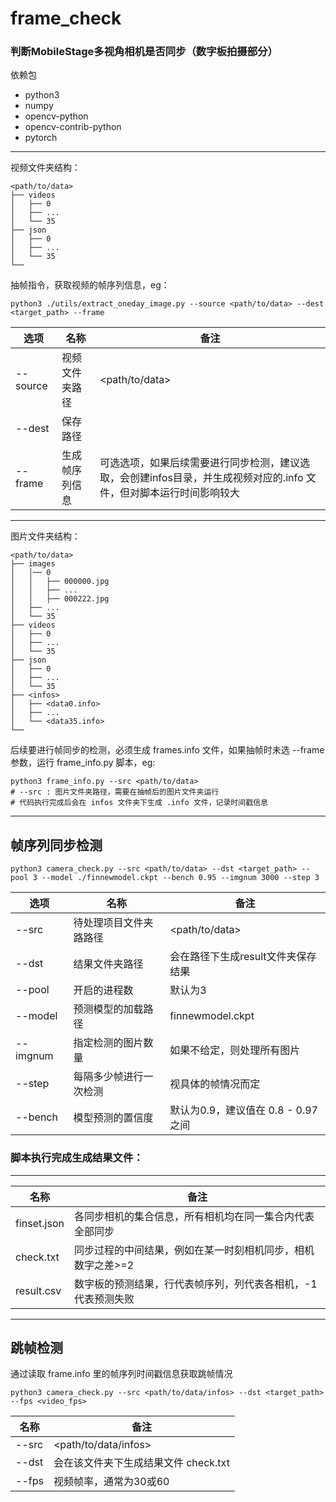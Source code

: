 # frame_check

### 判断MobileStage多视角相机是否同步（数字板拍摄部分）

依赖包
- python3
- numpy
- opencv-python
- opencv-contrib-python
- pytorch
---

视频文件夹结构：
``` 
<path/to/data>
├── videos
│   ├── 0
│   ├── ...
│   └── 35
├── json
│   ├── 0
│   ├── ...
│   └── 35
└── 
```
抽帧指令，获取视频的帧序列信息，eg：
```
python3 ./utils/extract_oneday_image.py --source <path/to/data> --dest <target_path> --frame
``` 
|选项|名称|备注|
|----|----|----|
|--source|视频文件夹路径|<path/to/data>|
|--dest|保存路径||
|--frame|生成帧序列信息|可选选项，如果后续需要进行同步检测，建议选取，会创建infos目录，并生成视频对应的.info 文件，但对脚本运行时间影响较大|
---

图片文件夹结构：
``` 
<path/to/data>
├── images
│   │── 0
│   │   ├── 000000.jpg
│   │   ├── ...
│   │   ├── 000222.jpg
│   ├── ...
│   └── 35
├── videos
│   ├── 0
│   ├── ...
│   └── 35
├── json
│   ├── 0
│   ├── ...
│   └── 35
├── <infos>
│   ├── <data0.info>
│   ├── ...
│   └── <data35.info>
└── 
```
后续要进行帧同步的检测，必须生成 frames.info 文件，如果抽帧时未选 --frame 参数，运行 frame_info.py 脚本，eg:
```
python3 frame_info.py --src <path/to/data>
# --src : 图片文件夹路径，需要在抽帧后的图片文件夹运行
# 代码执行完成后会在 infos 文件夹下生成 .info 文件，记录时间戳信息
```
---
## 帧序列同步检测
```
python3 camera_check.py --src <path/to/data> --dst <target_path> --pool 3 --model ./finnewmodel.ckpt --bench 0.95 --imgnum 3000 --step 3

```
|选项|名称|备注|
|----|----|----|
|--src|待处理项目文件夹路路径|<path/to/data>|
|--dst|结果文件夹路径|会在路径下生成result文件夹保存结果|
|--pool|开启的进程数|默认为3|
|--model|预测模型的加载路径|finnewmodel.ckpt|
|--imgnum|指定检测的图片数量|如果不给定，则处理所有图片|
|--step|每隔多少帧进行一次检测|视具体的帧情况而定|
|--bench|模型预测的置信度|默认为0.9，建议值在 0.8 - 0.97 之间|


### 脚本执行完成生成结果文件： <br>
---
|名称|备注|
|----|----|
|finset.json|各同步相机的集合信息，所有相机均在同一集合内代表全部同步|
|check.txt|同步过程的中间结果，例如在某一时刻相机同步，相机数字之差>=2|
|result.csv|数字板的预测结果，行代表帧序列，列代表各相机，-1代表预测失败|

---
## 跳帧检测
通过读取 frame.info 里的帧序列时间戳信息获取跳帧情况
```
python3 camera_check.py --src <path/to/data/infos> --dst <target_path> --fps <video_fps>

```
|名称|备注|
|----|----|
|--src|<path/to/data/infos>|
|--dst|会在该文件夹下生成结果文件 check.txt|
|--fps|视频帧率，通常为30或60|

